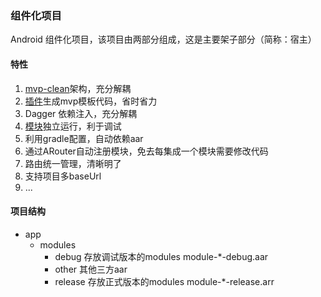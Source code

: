 ###  组件化项目

Android 组件化项目，该项目由两部分组成，这是主要架子部分（简称：宿主）

#### 特性
1. [mvp-clean](https://github.com/Leeii/mvp-clean-sdk)架构，充分解耦
2. [插件](https://github.com/Leeii/MVP-plugin-project)生成mvp模板代码，省时省力
3. Dagger 依赖注入，充分解耦
4. [模块](https://github.com/Leeii/LModuleProject)独立运行，利于调试
5. 利用gradle配置，自动依赖aar
6. 通过ARouter自动注册模块，免去每集成一个模块需要修改代码
7. 路由统一管理，清晰明了
8. 支持项目多baseUrl
9. ...

#### 项目结构
- app
    - modules
        - debug 存放调试版本的modules module-*-debug.aar
        - other 其他三方aar
        - release 存放正式版本的modules module-*-release.arr
    
#### 